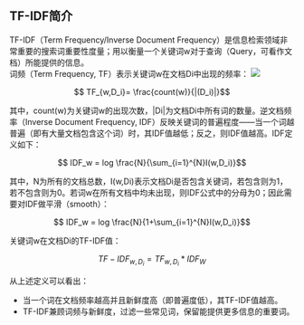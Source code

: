 ## TF-IDF简介
TF-IDF（Term Frequency/Inverse Document Frequency）是信息检索领域非常重要的搜索词重要性度量；用以衡量一个关键词w对于查询（Query，可看作文档）所能提供的信息。  
词频（Term Frequency, TF）表示关键词w在文档Di中出现的频率：
<img src="http://latex.codecogs.com/gif.latex?\frac{\partial J}{\partial \theta_k^{(j)}}=\sum_{i:r(i,j)=1}{\big((\theta^{(j)})^Tx^{(i)}-y^{(i,j)}\big)x_k^{(i)}}+\lambda \theta_k^{(j)}" />


$$ TF_{w,D_i}= \frac{count(w)}{|(D_i)|}$$

其中，count(w)为关键词w的出现次数，|Di|为文档Di中所有词的数量。逆文档频率（Inverse Document Frequency, IDF）反映关键词的普遍程度——当一个词越普遍（即有大量文档包含这个词）时，其IDF值越低；反之，则IDF值越高。IDF定义如下：

$$ IDF_w = log \frac{N}{\sum_{i=1}^{N}I(w,D_i)}$$

其中，N为所有的文档总数，I(w,Di)表示文档Di是否包含关键词，若包含则为1，若不包含则为0。若词w在所有文档中均未出现，则IDF公式中的分母为0；因此需要对IDF做平滑（smooth）：

$$ IDF_w = log \frac{N}{1+\sum_{i=1}^{N}I(w,D_i)}$$

关键词w在文档Di的TF-IDF值：

$$ TF-IDF_{w,D_i} = TF_{w,D_i} * IDF_W$$

从上述定义可以看出：

* 当一个词在文档频率越高并且新鲜度高（即普遍度低），其TF-IDF值越高。
* TF-IDF兼顾词频与新鲜度，过滤一些常见词，保留能提供更多信息的重要词。
